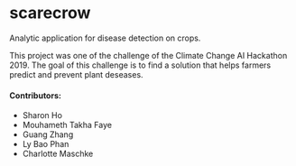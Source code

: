 # scarecrow

Analytic application for disease detection on crops. 

This project was one of the challenge of the Climate Change AI Hackathon 2019. The goal of this challenge is to find a solution that helps farmers predict and prevent plant deseases.





#### Contributors:

- Sharon Ho
- Mouhameth Takha Faye
- Guang Zhang 
- Ly Bao Phan
- Charlotte Maschke
